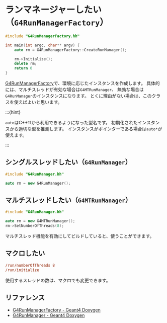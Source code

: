 # ランマネージャーしたい（``G4RunManagerFactory``）

```cpp
#include "G4RunManagerFactory.hh"

int main(int argc, char** argv) {
    auto rm = G4RunManagerFactory::CreateRunManager();

    rm->Initialize();
    delete rm;
    return 0
}
```

[G4RunManagerFactory](https://geant4.kek.jp/Reference/11.2.0/classG4RunManagerFactory.html)で、環境に応じたインスタンスを作成します。
具体的には、マルチスレッドが有効な場合は``G4MTRunManager``、
無効な場合は``G4RunManager``のインスタンスになります。
とくに理由がない場合は、このクラスを使えばよいと思います。

:::{hint}

``auto``はC++11から利用できるようになった型名です。
初期化されたインスタンスから適切な型を推測します。
インスタンスがポインターである場合は``auto*``が使えます。

:::

## シングルスレッドしたい（``G4RunManager``）

```cpp
#include "G4RunManager.hh"

auto rm = new G4RunManager();
```

## マルチスレッドしたい（``G4MTRunManager``）

```cpp
#include "G4RunManager.hh"

auto rm = new G4MTRunManager();
rm->SetNumberOfThreads(8);
```

マルチスレッド機能を有効にしてビルドしていると、使うことができます。

## マクロしたい

```cfg
/run/numberOfThreads 8
/run/initialize
```

使用するスレッドの数は、マクロでも変更できます。

## リファレンス

- [G4RunManagerFactory - Geant4 Doxygen](https://geant4.kek.jp/Reference/11.2.0/classG4RunManagerFactory.html)
- [G4RunManager - Geant4 Doxygen](https://geant4.kek.jp/Reference/11.2.0/classG4RunManager.html)
